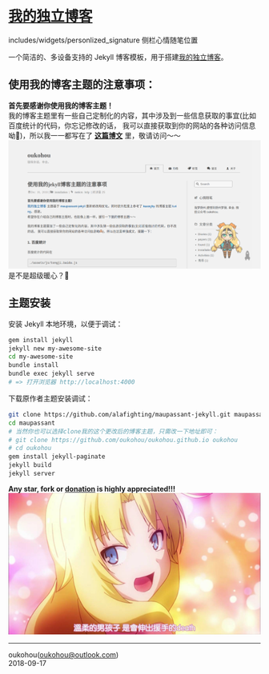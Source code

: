 [我的独立博客](http://www.oukohou.wang/)
=================================

includes/widgets/personlized_signature     侧栏心情随笔位置

一个简洁的、多设备支持的 Jekyll 博客模板，用于搭建[我的独立博客](http://www.oukohou.wang/)。  

## **使用我的博客主题的注意事项：**  
**首先要感谢你使用我的博客主题！**   
我的博客主题里有一些自己定制化的内容，其中涉及到一些信息获取的事宜(比如百度统计的代码，你忘记修改的话，
我可以直接获取到你的网站的各种访问信息呦🙈)，所以我一一都写在了 **[这篇博文](https://www.oukohou.wang/2018/12/18/notices-for-jekyll-themes-fork/ "对没错，就是是这篇超级暖心的博文")**
 里，敬请访问～～
[![a_glimpse_of_this_blog](https://raw.githubusercontent.com/oukohou/image_gallery/master/blogs/notices_for_fork_theme/a_glimpse_of_this_blog.png)](https://www.oukohou.wang/2018/12/18/notices-for-jekyll-themes-fork/ "点击图像直达博文～～")  
是不是超级暖心？🐼    


## 主题安装

安装 Jekyll 本地环境，以便于调试：

```bash
gem install jekyll
jekyll new my-awesome-site
cd my-awesome-site
bundle install
bundle exec jekyll serve
# => 打开浏览器 http://localhost:4000
```

下载原作者主题安装调试：

```bash
git clone https://github.com/alafighting/maupassant-jekyll.git maupassant
cd maupassant
# 当然你也可以选择clone我的这个更改后的博客主题，只需改一下地址即可：
# git clone https://github.com/oukohou/oukohou.github.io oukohou
# cd oukohou
gem install jekyll-paginate
jekyll build
jekyll server
```

**Any star, fork or [donation](https://www.oukohou.wang/donate/ "赏个铜板") is highly appreciated!!!**  
![yasashii](https://raw.githubusercontent.com/oukohou/image_gallery/master/blogs/anime/%E6%B8%A9%E6%9F%94%E7%9A%84%E7%94%B7%E5%AD%A9%E5%AD%90.jpg "当然，女孩子会更温柔的啦～～")  

------

oukohou(<oukohou@outlook.com>)<br>
2018-09-17
